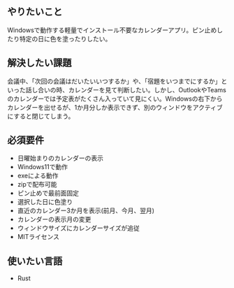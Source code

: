 ## やりたいこと 
Windowsで動作する軽量でインストール不要なカレンダーアプリ。ピン止めしたり特定の日に色を塗ったりしたい。

## 解決したい課題
会議中、「次回の会議はだいたいいつするか」や、「宿題をいつまでにするか」といった話し合いの時、カレンダーを見て判断したい。しかし、OutlookやTeamsのカレンダーでは予定表がたくさん入っていて見にくい。Windowsの右下からカレンダーを出せるが、1か月分しか表示できず、別のウィンドウをアクティブにすると閉じてしまう。

## 必須要件
- 日曜始まりのカレンダーの表示
- Windows11で動作
- exeによる動作
- zipで配布可能
- ピン止めで最前面固定
- 選択した日に色塗り
- 直近のカレンダー3か月を表示(前月、今月、翌月)
- カレンダーの表示月の変更
- ウィンドウサイズにカレンダーサイズが追従
- MITライセンス


## 使いたい言語
- Rust
